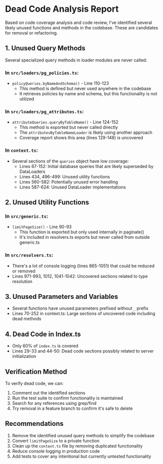 # Dead Code Analysis Report

Based on code coverage analysis and code review, I've identified several likely unused functions and methods in the codebase. These are candidates for removal or refactoring.

## 1. Unused Query Methods

Several specialized query methods in loader modules are never called:

### In `src/loaders/pg_policies.ts`:
- `policyQueries.byNameAndSchema()` - Line 110-123
  - This method is defined but never used anywhere in the codebase
  - It retrieves policies by name and schema, but this functionality is not utilized

### In `src/loaders/pg_attributes.ts`:
- `attributeQueries.queryByTableName()` - Line 124-152
  - This method is exported but never called directly
  - The `attributesByTableNameLoader` is likely using another approach
  - Coverage report shows this area (lines 129-148) is uncovered

### In `context.ts`:
- Several sections of the `queries` object have low coverage:
  - Lines 67-152: Initial database queries that are likely superseded by DataLoaders
  - Lines 434, 496-499: Unused utility functions
  - Lines 560-582: Potentially unused error handling
  - Lines 587-624: Unused DataLoader implementations

## 2. Unused Utility Functions

### In `src/generic.ts`:
- `limitPageSize()` - Line 90-93 
  - This function is exported but only used internally in paginate()
  - It's included in resolvers.ts exports but never called from outside generic.ts

### In `src/resolvers.ts`:
- There's a lot of console logging (lines 865-1051) that could be reduced or removed
- Lines 971-993, 1012, 1041-1042: Uncovered sections related to type resolution

## 3. Unused Parameters and Variables

- Several functions have unused parameters prefixed without `_` prefix
- Lines 70-252 in context.ts: Large sections of uncovered code including dead methods

## 4. Dead Code in Index.ts

- Only 60% of `index.ts` is covered
- Lines 29-33 and 44-50: Dead code sections possibly related to server initialization

## Verification Method

To verify dead code, we can:
1. Comment out the identified sections
2. Run the test suite to confirm functionality is maintained
3. Search for any references using grep/find
4. Try removal in a feature branch to confirm it's safe to delete

## Recommendations

1. Remove the identified unused query methods to simplify the codebase
2. Convert `limitPageSize` to a private function
3. Clean up the `context.ts` file by removing duplicated functionality
4. Reduce console logging in production code
5. Add tests to cover any intentional but currently untested functionality 